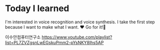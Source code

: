 # Today I learned

I'm interested in voice recognition and voice synthesis.
I take the first step because I want to make what I want. ❤
Go for it!💖


이수안컴퓨터연구소
<https://www.youtube.com/playlist?list=PL7ZVZgsnLwEGskuPmm2-pYsNKY8Ihs5AP>
